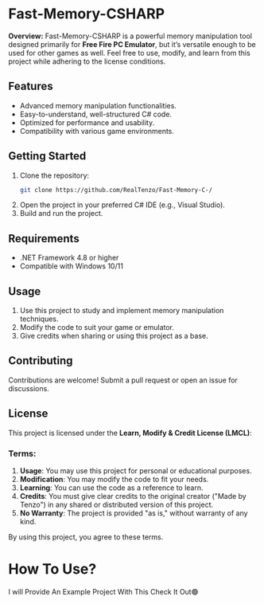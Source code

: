 # Fast-Memory-CSHARP

**Overview:**
Fast-Memory-CSHARP is a powerful memory manipulation tool designed primarily for **Free Fire PC Emulator**, but it’s versatile enough to be used for other games as well. Feel free to use, modify, and learn from this project while adhering to the license conditions.

## Features
- Advanced memory manipulation functionalities.
- Easy-to-understand, well-structured C# code.
- Optimized for performance and usability.
- Compatibility with various game environments.

## Getting Started
1. Clone the repository:
   ```bash
   git clone https://github.com/RealTenzo/Fast-Memory-C-/
   ```
2. Open the project in your preferred C# IDE (e.g., Visual Studio).
3. Build and run the project.

## Requirements
- .NET Framework 4.8 or higher
- Compatible with Windows 10/11

## Usage
1. Use this project to study and implement memory manipulation techniques.
2. Modify the code to suit your game or emulator.
3. Give credits when sharing or using this project as a base.

## Contributing
Contributions are welcome! Submit a pull request or open an issue for discussions.

## License
This project is licensed under the **Learn, Modify & Credit License (LMCL)**:

### Terms:
1. **Usage**: You may use this project for personal or educational purposes.
2. **Modification**: You may modify the code to fit your needs.
3. **Learning**: You can use the code as a reference to learn.
4. **Credits**: You must give clear credits to the original creator ("Made by Tenzo") in any shared or distributed version of this project.
5. **No Warranty**: The project is provided "as is," without warranty of any kind.

By using this project, you agree to these terms.


# How To Use?
I will Provide An Example Project With This Check It Out🟢
